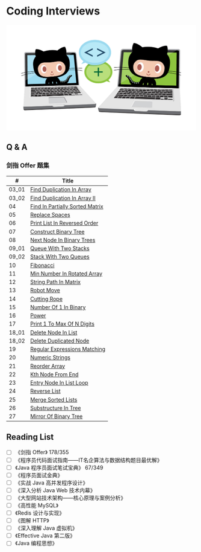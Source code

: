 # Coding Interviews

![doocs-yanglbme-collabocats](/img/github-doocs-yanglbme-collabocats.png)

## Q & A
### 剑指 Offer 题集
| # | Title |
|---|---|
| 03_01 | [Find Duplication In Array](/solution/03_01_DuplicationInArray) |
| 03_02 | [Find Duplication In Array II](/solution/03_02_DuplicationInArrayNoEdit) |
| 04 | [Find In Partially Sorted Matrix](/solution/04_FindInPartiallySortedMatrix) |
| 05 | [Replace Spaces](/solution/05_ReplaceSpaces) |
| 06 | [Print List In Reversed Order](/solution/06_PrintListInReversedOrder) |
| 07 | [Construct Binary Tree](/solution/07_ConstructBinaryTree) |
| 08 | [Next Node In Binary Trees](/solution/08_NextNodeInBinaryTrees) |
| 09_01 | [Queue With Two Stacks](/solution/09_01_QueueWithTwoStacks) |
| 09_02 | [Stack With Two Queues](/solution/09_02_StackWithTwoQueues) |
| 10 | [Fibonacci](/solution/10_Fibonacci) |
| 11 | [Min Number In Rotated Array](h/solution/11_MinNumberInRotatedArray) |
| 12 | [String Path In Matrix](/solution/12_StringPathInMatrix) |
| 13 | [Robot Move](/solution/13_RobotMove) |
| 14 | [Cutting Rope](/solution/14_CuttingRope) |
| 15 | [Number Of 1 In Binary](/solution/15_NumberOf1InBinary) |
| 16 | [Power](/solution/16_Power) |
| 17 | [Print 1 To Max Of N Digits](/solution/17_Print1ToMaxOfNDigits) |
| 18_01 | [Delete Node In List](/solution/18_01_DeleteNodeInList) |
| 18_02 | [Delete Duplicated Node](/solution/18_02_DeleteDuplicatedNode) |
| 19 | [Regular Expressions Matching](/solution/19_RegularExpressionsMatching) |
| 20 | [Numeric Strings](/solution/20_NumericStrings) |
| 21 | [Reorder Array](/solution/21_ReorderArray) |
| 22 | [Kth Node From End](/solution/22_KthNodeFromEnd) |
| 23 | [Entry Node In List Loop](/solution/23_EntryNodeInListLoop) |
| 24 | [Reverse List](/solution/24_ReverseList) |
| 25 | [Merge Sorted Lists](/solution/25_MergeSortedLists) |
| 26 | [Substructure In Tree](/solution/26_SubstructureInTree) |
| 27 | [Mirror Of Binary Tree](/solution/27_MirrorOfBinaryTree) |

## Reading List
- [ ] 《剑指 Offer》 178/355
- [ ] 《程序员代码面试指南——IT名企算法与数据结构题目最优解》
- [ ] 《Java 程序员面试笔试宝典》 67/349
- [ ] 《程序员面试金典》
- [ ] 《实战 Java 高并发程序设计》
- [ ] 《深入分析 Java Web 技术内幕》
- [ ] 《大型网站技术架构——核心原理与案例分析》
- [ ] 《高性能 MySQL》
- [ ] 《Redis 设计与实现》
- [ ] 《图解 HTTP》
- [ ] 《深入理解 Java 虚拟机》
- [ ] 《Effective Java 第二版》
- [ ] 《Java 编程思想》